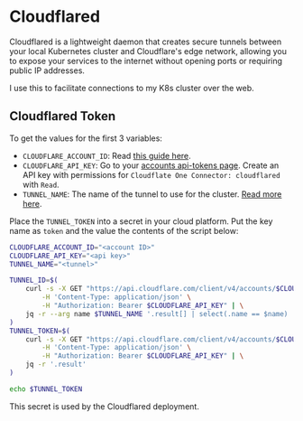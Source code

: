 # Cloudflared

Cloudflared is a lightweight daemon that creates secure tunnels between your local Kubernetes cluster and Cloudflare's edge network, allowing you to expose your services to the internet without opening ports or requiring public IP addresses.

I use this to facilitate connections to my K8s cluster over the web.

## Cloudflared Token

To get the values for the first 3 variables:
- `CLOUDFLARE_ACCOUNT_ID`: Read [this guide here](https://developers.cloudflare.com/fundamentals/setup/find-account-and-zone-ids/).
- `CLOUDFLARE_API_KEY`: Go to your [accounts api-tokens page](https://dash.cloudflare.com/profile/api-tokens). Create an API key with permissions for `Cloudflate One Connector: cloudflared` with `Read`.
- `TUNNEL_NAME`: The name of the tunnel to use for the cluster. [Read more here](https://developers.cloudflare.com/cloudflare-one/connections/connect-networks/get-started/create-remote-tunnel/).

Place the `TUNNEL_TOKEN` into a secret in your cloud platform. Put the key name as `token` and the value the contents of the script below:

```bash
CLOUDFLARE_ACCOUNT_ID="<account ID>"
CLOUDFLARE_API_KEY="<api key>"
TUNNEL_NAME="<tunnel>"

TUNNEL_ID=$(
    curl -s -X GET "https://api.cloudflare.com/client/v4/accounts/$CLOUDFLARE_ACCOUNT_ID/cfd_tunnel" \
        -H 'Content-Type: application/json' \
        -H "Authorization: Bearer $CLOUDFLARE_API_KEY" | \
    jq -r --arg name $TUNNEL_NAME '.result[] | select(.name == $name) | .id'
)
TUNNEL_TOKEN=$(
    curl -s -X GET "https://api.cloudflare.com/client/v4/accounts/$CLOUDFLARE_ACCOUNT_ID/cfd_tunnel/$TUNNEL_ID/token" \
        -H 'Content-Type: application/json' \
        -H "Authorization: Bearer $CLOUDFLARE_API_KEY" | \
    jq -r '.result'
)

echo $TUNNEL_TOKEN
```

This secret is used by the Cloudflared deployment.

